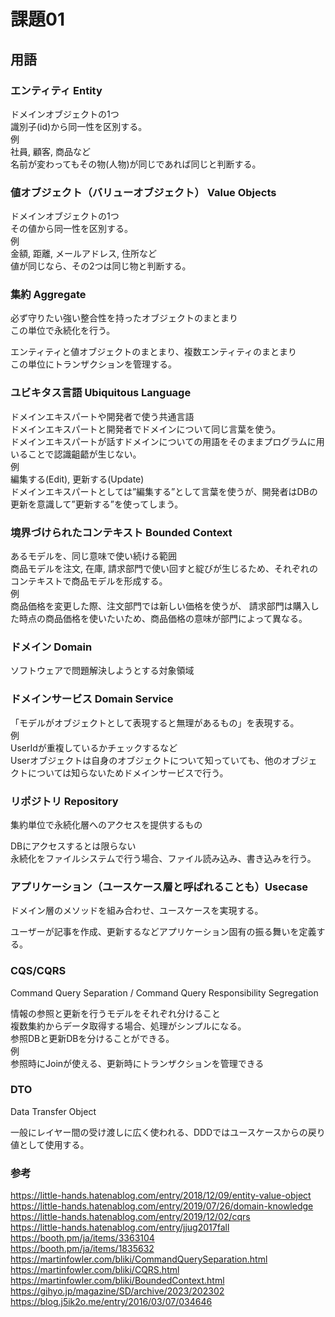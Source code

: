 # 課題01

## 用語

### エンティティ Entity

ドメインオブジェクトの1つ  
識別子(id)から同一性を区別する。  
例  
社員, 顧客, 商品など  
名前が変わってもその物(人物)が同じであれば同じと判断する。  

### 値オブジェクト（バリューオブジェクト） Value Objects

ドメインオブジェクトの1つ  
その値から同一性を区別する。  
例  
金額, 距離, メールアドレス, 住所など  
値が同じなら、その2つは同じ物と判断する。  

### 集約 Aggregate

必ず守りたい強い整合性を持ったオブジェクトのまとまり  
この単位で永続化を行う。  

エンティティと値オブジェクトのまとまり、複数エンティティのまとまり  
この単位にトランザクションを管理する。  

### ユビキタス言語 Ubiquitous Language

ドメインエキスパートや開発者で使う共通言語  
ドメインエキスパートと開発者でドメインについて同じ言葉を使う。  
ドメインエキスパートが話すドメインについての用語をそのままプログラムに用いることで認識齟齬が生じない。  
例  
編集する(Edit), 更新する(Update)  
ドメインエキスパートとしては”編集する”として言葉を使うが、開発者はDBの更新を意識して”更新する”を使ってしまう。  

### 境界づけられたコンテキスト Bounded Context

あるモデルを、同じ意味で使い続ける範囲  
商品モデルを注文, 在庫, 請求部門で使い回すと綻びが生じるため、それぞれのコンテキストで商品モデルを形成する。  
例  
商品価格を変更した際、注文部門では新しい価格を使うが、
請求部門は購入した時点の商品価格を使いたいため、商品価格の意味が部門によって異なる。

### ドメイン Domain

ソフトウェアで問題解決しようとする対象領域  

### ドメインサービス Domain Service

「モデルがオブジェクトとして表現すると無理があるもの」を表現する。  
例  
UserIdが重複しているかチェックするなど  
Userオブジェクトは自身のオブジェクトについて知っていても、他のオブジェクトについては知らないためドメインサービスで行う。  

### リポジトリ Repository

集約単位で永続化層へのアクセスを提供するもの  

DBにアクセスするとは限らない  
永続化をファイルシステムで行う場合、ファイル読み込み、書き込みを行う。  

### アプリケーション（ユースケース層と呼ばれることも）Usecase

ドメイン層のメソッドを組み合わせ、ユースケースを実現する。  

ユーザーが記事を作成、更新するなどアプリケーション固有の振る舞いを定義する。  

### CQS/CQRS

Command Query Separation / Command Query Responsibility Segregation  

情報の参照と更新を行うモデルをそれぞれ分けること  
複数集約からデータ取得する場合、処理がシンプルになる。  
参照DBと更新DBを分けることができる。  
例  
参照時にJoinが使える、更新時にトランザクションを管理できる  

### DTO

Data Transfer Object  

一般にレイヤー間の受け渡しに広く使われる、DDDではユースケースからの戻り値として使用する。  

### 参考

<https://little-hands.hatenablog.com/entry/2018/12/09/entity-value-object>  
<https://little-hands.hatenablog.com/entry/2019/07/26/domain-knowledge>  
<https://little-hands.hatenablog.com/entry/2019/12/02/cqrs>  
<https://little-hands.hatenablog.com/entry/jjug2017fall>  
<https://booth.pm/ja/items/3363104>  
<https://booth.pm/ja/items/1835632>  
<https://martinfowler.com/bliki/CommandQuerySeparation.html>  
<https://martinfowler.com/bliki/CQRS.html>  
<https://martinfowler.com/bliki/BoundedContext.html>  
<https://gihyo.jp/magazine/SD/archive/2023/202302>  
<https://blog.j5ik2o.me/entry/2016/03/07/034646>  
